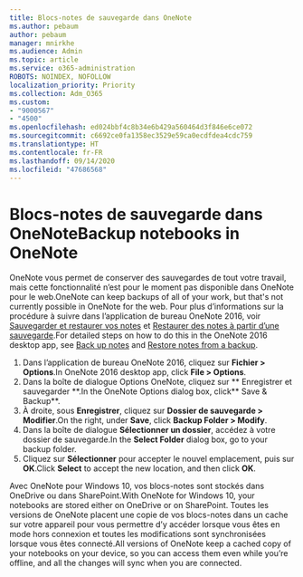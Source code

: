```yaml
---
title: Blocs-notes de sauvegarde dans OneNote
ms.author: pebaum
author: pebaum
manager: mnirkhe
ms.audience: Admin
ms.topic: article
ms.service: o365-administration
ROBOTS: NOINDEX, NOFOLLOW
localization_priority: Priority
ms.collection: Adm_O365
ms.custom:
- "9000567"
- "4500"
ms.openlocfilehash: ed024bbf4c8b34e6b429a560464d3f846e6ce072
ms.sourcegitcommit: c6692ce0fa1358ec3529e59ca0ecdfdea4cdc759
ms.translationtype: HT
ms.contentlocale: fr-FR
ms.lasthandoff: 09/14/2020
ms.locfileid: "47686568"
---
```

# <a name="backup-notebooks-in-onenote"></a><span data-ttu-id="829eb-102">Blocs-notes de sauvegarde dans OneNote</span><span class="sxs-lookup"><span data-stu-id="829eb-102">Backup notebooks in OneNote</span></span>

<span data-ttu-id="829eb-103">OneNote vous permet de conserver des sauvegardes de tout votre travail, mais cette fonctionnalité n’est pour le moment pas disponible dans OneNote pour le web.</span><span class="sxs-lookup"><span data-stu-id="829eb-103">OneNote can keep backups of all of your work, but that's not currently possible in OneNote for the web.</span></span> <span data-ttu-id="829eb-104">Pour plus d’informations sur la procédure à suivre dans l’application de bureau OneNote 2016, voir [Sauvegarder et restaurer vos notes](https://support.office.com/article/back-up-notes-f58b34b0-611d-435e-87fa-7942a1767af4#id0eaabaaa=2016,_2013,_2010) et [Restaurer des notes à partir d’une sauvegarde](https://support.microsoft.com/office/5daf9cb0-6769-4998-a5de-f044fdd0d831).</span><span class="sxs-lookup"><span data-stu-id="829eb-104">For detailed steps on how to do this in the OneNote 2016 desktop app, see [Back up notes](https://support.office.com/article/back-up-notes-f58b34b0-611d-435e-87fa-7942a1767af4#id0eaabaaa=2016,_2013,_2010) and [Restore notes from a backup](https://support.microsoft.com/office/5daf9cb0-6769-4998-a5de-f044fdd0d831).</span></span>

1. <span data-ttu-id="829eb-105">Dans l’application de bureau OneNote 2016, cliquez sur **Fichier > Options**.</span><span class="sxs-lookup"><span data-stu-id="829eb-105">In OneNote 2016 desktop app, click **File > Options**.</span></span>
2. <span data-ttu-id="829eb-106">Dans la boîte de dialogue Options OneNote, cliquez sur ** Enregistrer et sauvegarder **.</span><span class="sxs-lookup"><span data-stu-id="829eb-106">In the OneNote Options dialog box, click\*\* Save & Backup\*\*.</span></span>
3. <span data-ttu-id="829eb-107">À droite, sous **Enregistrer**, cliquez sur **Dossier de sauvegarde > Modifier**.</span><span class="sxs-lookup"><span data-stu-id="829eb-107">On the right, under **Save**, click **Backup Folder > Modify**.</span></span>
4. <span data-ttu-id="829eb-108">Dans la boîte de dialogue **Sélectionner un dossier**, accédez à votre dossier de sauvegarde.</span><span class="sxs-lookup"><span data-stu-id="829eb-108">In the **Select Folder** dialog box, go to your backup folder.</span></span>
5. <span data-ttu-id="829eb-109">Cliquez sur **Sélectionner** pour accepter le nouvel emplacement, puis sur **OK**.</span><span class="sxs-lookup"><span data-stu-id="829eb-109">Click **Select** to accept the new location, and then click **OK**.</span></span>

<span data-ttu-id="829eb-110">Avec OneNote pour Windows 10, vos blocs-notes sont stockés dans OneDrive ou dans SharePoint.</span><span class="sxs-lookup"><span data-stu-id="829eb-110">With OneNote for Windows 10, your notebooks are stored either on OneDrive or on SharePoint.</span></span> <span data-ttu-id="829eb-111">Toutes les versions de OneNote placent une copie de vos blocs-notes dans un cache sur votre appareil pour vous permettre d’y accéder lorsque vous êtes en mode hors connexion et toutes les modifications sont synchronisées lorsque vous êtes connecté.</span><span class="sxs-lookup"><span data-stu-id="829eb-111">All versions of OneNote keep a cached copy of your notebooks on your device, so you can access them even while you’re offline, and all the changes will sync when you are connected.</span></span>
